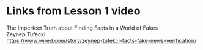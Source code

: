 # Links from Lesson 1 video

The Imperfect Truth about Finding Facts in a World of Fakes  
Zeynep Tufecki  
https://www.wired.com/story/zeynep-tufekci-facts-fake-news-verification/
